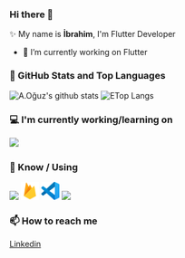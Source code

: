 ### Hi there 👋

  ✨ My name is **İbrahim**, I'm Flutter Developer <br>


- 🔭 I’m currently working on Flutter

### 📌 GitHub Stats and Top Languages


<p float="center">

  <img  src="https://github-readme-stats.vercel.app/api?username=uluibrahim&theme=dracula&count_private=true&hide=issues" alt="A.Oğuz's github stats" />
  <img  src="https://github-readme-stats.vercel.app/api/top-langs/?username=uluibrahim&theme=dracula&layout=compact&hide=html,css,hack" alt="ETop Langs" /> 
</p>


###  💻 I'm currently working/learning on

<code><a href="https://flutter.dev/" target="_blank"><img src="https://www.vectorlogo.zone/logos/flutterio/flutterio-ar21.svg"></a></code>


### 🧠 Know / Using
 <img src="https://www.vectorlogo.zone/logos/flutterio/flutterio-icon.svg" height="32" />  <img src="https://raw.githubusercontent.com/github/explore/main/topics/firebase/firebase.png" height="32" /> 
<img src="https://raw.githubusercontent.com/github/explore/main/topics/visual-studio-code/visual-studio-code.png" height="32" /> <img src="https://camo.githubusercontent.com/2a2d52d1337e6cecd8df5826f417f045aebb1d81/68747470733a2f2f75706c6f61642e77696b696d656469612e6f72672f77696b6970656469612f636f6d6d6f6e732f7468756d622f632f63322f41646f62655f58445f43435f69636f6e2e7376672f3130353170782d41646f62655f58445f43435f69636f6e2e7376672e706e67" height="32" />



### 📫 How to reach me

[Linkedin](https://www.linkedin.com/in/ibrahim-halil-ulu/)


